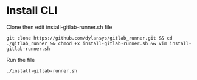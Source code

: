 # Install CLI

Clone then edit install-gitlab-runner.sh file

   ```
git clone https://github.com/dylansys/gitlab_runner.git && cd ./gitlab_runner && chmod +x install-gitlab-runner.sh && vim install-gitlab-runner.sh
   ```

Run the file

   ```
./install-gitlab-runner.sh
   ```
